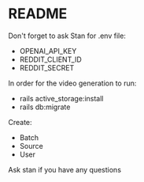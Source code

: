 # README

Don't forget to ask Stan for .env file:

- OPENAI_API_KEY
- REDDIT_CLIENT_ID
- REDDIT_SECRET

In order for the video generation to run:

- rails active_storage:install
- rails db:migrate

Create:
- Batch
- Source
- User

Ask stan if you have any questions
